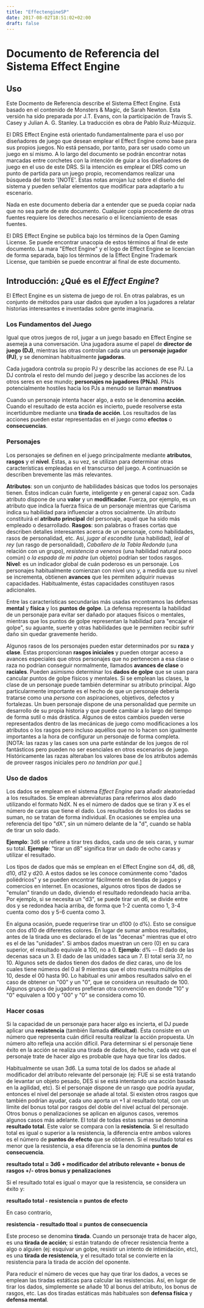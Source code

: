 ```yaml
---
title: "EffectengineSP"
date: 2017-08-02T18:51:02+02:00
draft: false
---
```


# Documento de Referencia del Sistema Effect Engine

## Uso

Este Docmento de Referencia describe el Sistema Effect Engine. Está basado en el contenido de Monsters & Magic, de Sarah Newton. Esta versión ha sido preparada por J.T. Evans, con la participación de Travis S. Casey y Julian A. G. Stanley. La traducción es obra de Pablo Ruiz-Múzquiz.

El DRS Effect Engine está orientado fundamentalmente para el uso por diseñadores de juego que desean emplear el Effect Engine como base para sus propios juegos. No está pensado, por tanto, para ser usado como un juego en sí mismo. A lo largo del documento se podrán encontrar notas marcadas entre corchetes con la intención de guiar a los diseñadores de juego en el uso de este DRS. Si la intención es emplear el DRS como un punto de partida para un juego propio, recomendamos realizar una búsqueda del texto '[NOTE'. Estas notas arrojan luz sobre el diseño del sistema y pueden señalar elementos que modificar para adaptarlo a tu escenario.

Nada en este documento deberia dar a entender que se pueda copiar nada que no sea parte de este documento. Cualquier copia procedente de otras fuentes requiere los derechos necesario o el licenciamiento de esas fuentes.

El DRS Effect Engine se publica bajo los términos de la Open Gaming License. Se puede encontrar unacopia de estos términos al final de este documento. La mara "Effect Engine" y el logo de Effect Engine se licencian de forma separada, bajo los términos de la Effect Engine Trademark License, que también se puede encontrar al final de este documento.


## Introducción: ¿Qué es el *Effect Engine*?

El Effect Engine es un sistema de juego de rol. En otras palabras, es un conjunto de métodos para usar dados que ayuden a los jugadores a relatar historias interesantes e inventadas sobre gente imaginaria.

### Los Fundamentos del Juego

Igual que otros juegos de rol, jugar a un juego basado en Effect Engine se asemeja a una conversación. Una jugadora asume el papel de **director de juego (DJ)**, mientras las otras controlan cada una un **personaje jugador (PJ)**, y se denominan habitualmente **jugadoras**.

Cada jugadora controla su propio PJ y describe las acciones de ese PJ. La DJ controla el resto del mundo del juego y describe las acciones de los otros seres en ese mundo; **personajes no jugadores (PNJs)**. PNJs potencialmente hostiles hacia los PJs a menudo se llaman **monstruos**

Cuando un personaje intenta hacer algo, a esto se le denomina **acción**. Cuando el resultado de esta acción es incierto, puede resolverse esta incertidumbre mediante una **tirada de acción**. Los resultados de las acciones pueden estar representadas en el juego como **efectos** o **consecuencias**.

### Personajes

Los personajes se definen en el juego principalmente mediante **atributos**, **rasgos** y el **nivel**. Éstas, a su vez, se utilizan para determinar otras características empleadas en el transcurso del juego. A continuación se describen brevemente las más relevantes.

**Atributos**: son un conjunto de habilidades básicas que todos los personajes tienen. Éstos indican cuán fuerte, inteligente y en general capaz son. Cada atributo dispone de una **valor** y un **modificador**. Fuerza, por ejemplo, es un atributo que indica la fuerza física de un personaje mientras que Carisma indica su habilidad para influenciar a otros socialmente. Un atributo constituirá el **atributo principal** del personaje, aquél que ha sido más empleado o desarrollado.
**Rasgos**: son palabras o frases cortas que describen detalles interesantes acerca de un personaje, como habilidades, rasos de personalidad, etc. Así, *jugar al escondite* (una habilidad), *leal al rey* (un rasgo de personalidad), *Caballero de la Tabla Redonda* (una relación con un grupo), *resistencia a venenos* (una habilidad natural poco común) o *la espada de mi padre* (un objeto) podrían ser todos rasgos.
**Nivel**: es un indicador global de cuán poderoso es un personaje. Los personajes habitualmente comienzan con nivel uno y, a medida que su nivel se incrementa, obtienen **avances** que les permiten adquirir nuevas capacidades. Habitualmente, éstas capacidades constituyen rasos adicionales.

Entre las características secundarias más usadas encontramos las defensas **mental** y **física** y los **puntos de golpe**. La defensa representa la habilidad de un personaje para evitar ser dañado por ataques físicos o mentales, mientras que los puntos de golpe representan la habilidad para "encajar el golpe", su aguante, suerte y otras habilidades que le permiten recibir sufrir daño sin quedar gravemente herido.

Algunos rasos de los personajes pueden estar determinados por su **raza** y **clase**. Éstas proporcionan **rasgos iniciales** y pueden otorgar acceso a avances especiales que otros personajes que no pertenecen a esa clase o raza no podrían conseguir normalmente, llamados **avances de clase** o **raciales**. Pueden asimismo determinar los **dados de golpe** que se usan para cancular puntos de golpe físicos y mentales. Si se emplean las clases, la clase de un personaje puede también determinar su atributo principal.
Algo particularmente importante es el hecho de que un personaje debería tratarse como una *persona* con aspiraciones, objetivos, defectos y fortalezas. Un buen personaje dispone de una personalidad que permite un desarrollo de su propia historia y que puede cambiar a lo largo del tiempo de forma sutil o más drástica. Algunos de estos cambios pueden verse representados dentro de las mecánicas de juego como modificaciones a los atributos o los rasgos pero incluso aquéllos que no lo hacen son igualmente importantes a la hora de configurar un personaje de forma completa.
[NOTA: las razas y las cases son una parte estándar de los juegos de rol fantásticos pero pueden no ser esenciales en otros escenarios de juego. Históricamente las razas alteraban los valores base de los atributos además de proveer rasgos iniciales pero *no tendrían por qué*.]


### Uso de dados

Los dados se emplean en el sistema *Effect Engine* para añadir aleatoriedad a los resultados. Se emplean abreviaturas para referirnos alos dado utilizando el formato NdX. N es el número de dados que se tiran y X es el número de caras que tiene el dado. Los resultados de todos los dados se suman, no se tratan de forma individual. En ocasiones se emplea una referencia del tipo "dX", sin un número delante de la "d", cuando se habla de tirar un solo dado.

**Ejemplo**: 3d6 se refiere a tirar tres dados, cada uno de seis caras, y sumar su total.
**Ejemplo**: "tirar un d8" significa tirar un dado de ocho caras y utilizar el resultado.

Los tipos de dados que más se emplean en el Effect Engine son d4, d6, d8, d10, d12 y d20. A estos dados se les conoce comúnmente como "dados poliédricos" y se pueden encontrar fácilmente en tiendas de juegos y comercios en internet. En ocasiones, algunos otros tipos de dados se "emulan" tirando un dado, diviendo el resultado redondeado hacia arriba. Por ejemplo, si se necesita un "d3", se puede tirar un d6, se divide entre dos y se redondea hacia arriba, de forma que 1-2 cuenta como 1, 3-4 cuenta como dos y 5-6 cuenta como 3.

En alguna ocasión, puede requerirse tirar un d100 (o d%). Esto se consigue con dos d10 de diferentes colores. En lugar de sumar ambos resultados, antes de la tirada uno es declarado el de las "decenas" mientras que el otro es el de las "unidades". Si ambos dados muestran un cero (0) en su cara superior, el resultado equivale a 100, no a 0.
**Ejemplo**: d% -- El dado de las decenas saca un 3. El dado de las unidades saca un 7. El total sería 37, no 10.
Algunos sets de dados tienen dos dados de diez caras, uno de los cuales tiene números del 0 al 9 mientras que el otro muestra múltiplos de 10, desde el 00 hasta 90. Lo habitual es unir ambos resultados salvo en el caso de obtener un "00" y un "0", que se considera un resultado de 100. Algunos grupos de jugadores prefieran otra convención en donde "10" y "0" equivalen a 100 y "00" y "0" se considera como 10.

### Hacer cosas

Si la capacidad de un personaje para hacer algo es incierta, el DJ puede aplicar una **resistencia** (también llamada **dificultad**). Ésta consiste en un número que representa cuán difícil resulta realizar la acción propuesta. Un número alto refleja una acción difícil. Para determinar si el personaje tiene éxito en la acción se realiza una tirada de dados, de hecho, cada vez que el personaje trate de hacer algo es probable que haya que tirar los dados.

Habitualmente se usan 3d6. La suma total de los dados se añade al modificador del atributo relevante del personaje (ej: FUE si se está tratando de levantar un objeto pesado, DES si se está intentando una acción basada en la agilidad, etc). Si el personaje dispone de un rasgo que podría ayudar, entonces el nivel del personaje se añade al total. Si existen otros rasgos que también podrían ayudar, cada uno aporta un +1 al resultado total, con un límite del bonus total por rasgos del doble del nivel actual del personaje. Otros bonus o penalizaciones se aplican en algunos casos, veremos algunos casos más adelante. El total de todas estas sumas se denomina **resultado total**. Este valor se compara con la **resistencia**. Si el resultado total es igual o superior a la resistencia, la diferencia entre ambos valores es el número de **puntos de efecto** que se obtienen. Si el resultado total es menor que la resistencia, a esa diferencia se la denomina **puntos de consecuencia**.

**resultado total = 3d6 + modificador del atributo relevante + bonus de rasgos +/- otros bonus y penalizaciones**

Si el resultado total es igual o mayor que la resistencia, se considera un éxito y:

**resultado total - resistencia = puntos de efecto**

En caso contrario,

**resistencia - resultado ttoal = puntos de consecuencia**

Este proceso se denomina **tirada**. Cuando un personaje trata de hacer algo, es una **tirada de acción**; si están tratando de ofrecer resistencia frente a algo o alguien (ej: esquivar un golpe, resistir un intento de intimidación, etc), es una **tirada de resistencia**, y el resultado total se convierte en la resistencia para la tirada de acción del oponente.

Para reducir el número de veces que hay que tirar los dados, a veces se emplean las tiradas estáticas para calcular las resistencias. Así, en lugar de tirar los dados, simplemente se añade 10 al bonus del atributo, los bonus de rasgos, etc. Las dos tiradas estáticas más habituales son **defensa física** y **defensa mental**.


